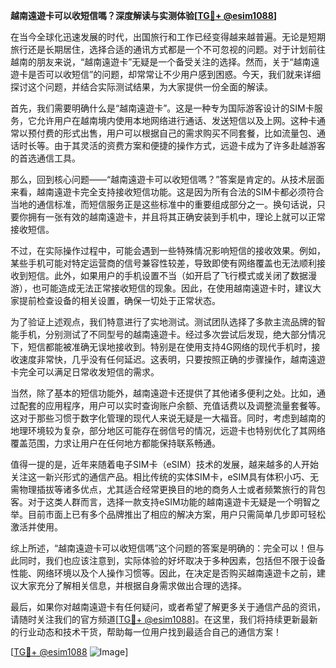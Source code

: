 **越南遠遊卡可以收短信嗎？深度解读与实测体验[[TG💪+ @esim1088](https://t.me/s/esim1088)]**

在当今全球化迅速发展的时代，出国旅行和工作已经变得越来越普遍。无论是短期旅行还是长期居住，选择合适的通讯方式都是一个不可忽视的问题。对于计划前往越南的朋友来说，“越南遠遊卡”无疑是一个备受关注的选择。然而，关于“越南遠遊卡是否可以收短信”的问题，却常常让不少用户感到困惑。今天，我们就来详细探讨这个问题，并结合实际测试结果，为大家提供一份全面的解读。

首先，我们需要明确什么是“越南遠遊卡”。这是一种专为国际游客设计的SIM卡服务，它允许用户在越南境内使用本地网络进行通话、发送短信以及上网。这种卡通常以预付费的形式出售，用户可以根据自己的需求购买不同套餐，比如流量包、通话时长等。由于其灵活的资费方案和便捷的操作方式，远遊卡成为了许多赴越游客的首选通信工具。

那么，回到核心问题——“越南遠遊卡可以收短信嗎？”答案是肯定的。从技术层面来看，越南遠遊卡完全支持接收短信功能。这是因为所有合法的SIM卡都必须符合当地的通信标准，而短信服务正是这些标准中的重要组成部分之一。换句话说，只要你拥有一张有效的越南遠遊卡，并且将其正确安装到手机中，理论上就可以正常接收短信。

不过，在实际操作过程中，可能会遇到一些特殊情况影响短信的接收效果。例如，某些手机可能对特定运营商的信号兼容性较差，导致即使有网络覆盖也无法顺利接收到短信。此外，如果用户的手机设置不当（如开启了飞行模式或关闭了数据漫游），也可能造成无法正常接收短信的现象。因此，在使用越南遠遊卡时，建议大家提前检查设备的相关设置，确保一切处于正常状态。

为了验证上述观点，我们特意进行了实地测试。测试团队选择了多款主流品牌的智能手机，分别测试了不同型号的越南遠遊卡。经过多次尝试后发现，绝大部分情况下，短信都能被准确无误地接收到。特别是在使用支持4G网络的现代手机时，接收速度非常快，几乎没有任何延迟。这表明，只要按照正确的步骤操作，越南遠遊卡完全可以满足日常收发短信的需求。

当然，除了基本的短信功能外，越南遠遊卡还提供了其他诸多便利之处。比如，通过配套的应用程序，用户可以实时查询账户余额、充值话费以及调整流量套餐等。这对于那些习惯于数字化管理的现代人来说无疑是一大福音。同时，考虑到越南的地理环境较为复杂，部分地区可能存在弱信号的情况，远遊卡也特别优化了其网络覆盖范围，力求让用户在任何地方都能保持联系畅通。

值得一提的是，近年来随着电子SIM卡（eSIM）技术的发展，越来越多的人开始关注这一新兴形式的通信产品。相比传统的实体SIM卡，eSIM具有体积小巧、无需物理插拔等诸多优点，尤其适合经常更换目的地的商务人士或者频繁旅行的背包客。对于这类人群而言，选择一款支持eSIM功能的越南遠遊卡无疑是一个明智之举。目前市面上已有多个品牌推出了相应的解决方案，用户只需简单几步即可轻松激活并使用。

综上所述，“越南遠遊卡可以收短信嗎”这个问题的答案是明确的：完全可以！但与此同时，我们也应该注意到，实际体验的好坏取决于多种因素，包括但不限于设备性能、网络环境以及个人操作习惯等。因此，在决定是否购买越南遠遊卡之前，建议大家充分了解相关信息，并根据自身需求做出合理的选择。

最后，如果你对越南遠遊卡有任何疑问，或者希望了解更多关于通信产品的资讯，请随时关注我们的官方频道[[TG💪+ @esim1088](https://t.me/s/esim1088)]。在这里，我们将持续更新最新的行业动态和技术干货，帮助每一位用户找到最适合自己的通信方案！

[[TG💪+ @esim1088](https://t.me/s/esim1088) ![Image](https://i.postimg.cc/4NQfJmqS/Snipaste-2025-05-13-00-14-12.png)]